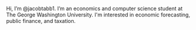 Hi, I’m @jacobtabb1.
I’m an economics and computer science student at The George Washington University.
I'm interested in economic forecasting, public finance, and taxation.

